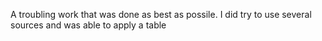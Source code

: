 A troubling work that was done as best as possile.
I did try to use several sources and was able to apply a table
